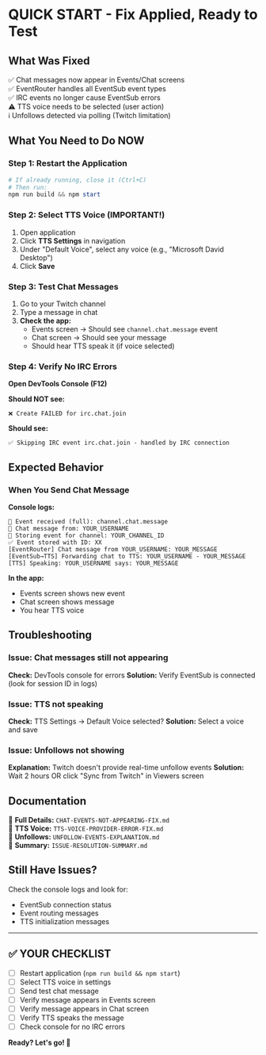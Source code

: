 # QUICK START - Fix Applied, Ready to Test

## What Was Fixed

✅ Chat messages now appear in Events/Chat screens  
✅ EventRouter handles all EventSub event types  
✅ IRC events no longer cause EventSub errors  
⚠️ TTS voice needs to be selected (user action)  
ℹ️ Unfollows detected via polling (Twitch limitation)

## What You Need to Do NOW

### Step 1: Restart the Application

```powershell
# If already running, close it (Ctrl+C)
# Then run:
npm run build && npm start
```

### Step 2: Select TTS Voice (IMPORTANT!)

1. Open application
2. Click **TTS Settings** in navigation
3. Under "Default Voice", select any voice (e.g., "Microsoft David Desktop")
4. Click **Save**

### Step 3: Test Chat Messages

1. Go to your Twitch channel
2. Type a message in chat
3. **Check the app:**
   - Events screen → Should see `channel.chat.message` event
   - Chat screen → Should see your message
   - Should hear TTS speak it (if voice selected)

### Step 4: Verify No IRC Errors

**Open DevTools Console (F12)**

**Should NOT see:**
```
❌ Create FAILED for irc.chat.join
```

**Should see:**
```
✅ Skipping IRC event irc.chat.join - handled by IRC connection
```

## Expected Behavior

### When You Send Chat Message

**Console logs:**
```
🔔 Event received (full): channel.chat.message
💬 Chat message from: YOUR_USERNAME
💾 Storing event for channel: YOUR_CHANNEL_ID
✅ Event stored with ID: XX
[EventRouter] Chat message from YOUR_USERNAME: YOUR_MESSAGE
[EventSub→TTS] Forwarding chat to TTS: YOUR_USERNAME - YOUR_MESSAGE
[TTS] Speaking: YOUR_USERNAME says: YOUR_MESSAGE
```

**In the app:**
- Events screen shows new event
- Chat screen shows message
- You hear TTS voice

## Troubleshooting

### Issue: Chat messages still not appearing
**Check:** DevTools console for errors
**Solution:** Verify EventSub is connected (look for session ID in logs)

### Issue: TTS not speaking
**Check:** TTS Settings → Default Voice selected?
**Solution:** Select a voice and save

### Issue: Unfollows not showing  
**Explanation:** Twitch doesn't provide real-time unfollow events
**Solution:** Wait 2 hours OR click "Sync from Twitch" in Viewers screen

## Documentation

📄 **Full Details:** `CHAT-EVENTS-NOT-APPEARING-FIX.md`  
📄 **TTS Voice:** `TTS-VOICE-PROVIDER-ERROR-FIX.md`  
📄 **Unfollows:** `UNFOLLOW-EVENTS-EXPLANATION.md`  
📄 **Summary:** `ISSUE-RESOLUTION-SUMMARY.md`

## Still Have Issues?

Check the console logs and look for:
- EventSub connection status
- Event routing messages
- TTS initialization messages

---

## ✅ YOUR CHECKLIST

- [ ] Restart application (`npm run build && npm start`)
- [ ] Select TTS voice in settings
- [ ] Send test chat message
- [ ] Verify message appears in Events screen
- [ ] Verify message appears in Chat screen
- [ ] Verify TTS speaks the message
- [ ] Check console for no IRC errors

**Ready? Let's go! 🚀**
